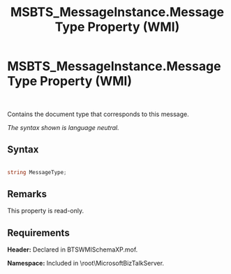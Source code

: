 ﻿---
title: MSBTS_MessageInstance.MessageType Property (WMI)
TOCTitle: MSBTS_MessageInstance.MessageType Property (WMI)
ms:assetid: aecab64c-c62b-422b-bc98-cae71603f59b
ms:mtpsurl: https://msdn.microsoft.com/library/Aa578083(v=BTS.80)
ms:contentKeyID: 51530532
ms.date: 08/30/2017
mtps_version: v=BTS.80
---

# MSBTS\_MessageInstance.MessageType Property (WMI)

 

Contains the document type that corresponds to this message.

*The syntax shown is language neutral.*

## Syntax

```C#
  
string MessageType;  
```

## Remarks

This property is read-only.

## Requirements

**Header:** Declared in BTSWMISchemaXP.mof.

**Namespace:** Included in \\root\\MicrosoftBizTalkServer.

